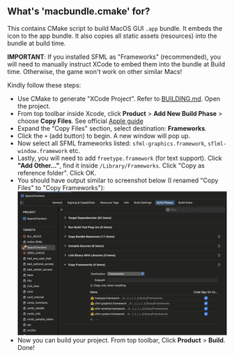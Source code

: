 ## What's 'macbundle.cmake' for?

This contains CMake script to build MacOS GUI `.app` bundle. It embeds the icon to the app bundle. It also copies all static assets (resources) into the bundle at build time.

**IMPORTANT**: If you installed SFML as "Frameworks" (recommended), you will need to manually instruct XCode to embed them into the bundle at Build time. Otherwise, the game won't work on other similar Macs!

Kindly follow these steps:

- Use CMake to generate "XCode Project". Refer to [BUILDING.md](../BUILDING.md). Open the project.
- From top toolbar inside Xcode, click **Product** > **Add New Build Phase** > choose **Copy Files**. See official [Apple guide](https://developer.apple.com/documentation/xcode/customizing-the-build-phases-of-a-target)
- Expand the "Copy Files" section, select destination: **Frameworks**.
- Click the `+` (add button) to begin. A new window will pop up.
- Now select all SFML frameworks listed: `sfml-graphics.framework`, `sflml-window.framework` etc.
- Lastly, you will need to add `freetype.framework` (for text support). Click **"Add Other..."**, find it inside `/Library/Frameworks`. Click "Copy as reference folder". Click OK.
- You should have output similar to screenshot below (I renamed "Copy Files" to "Copy Frameworks"):
 ![xcode screenshot](./xcode_copy_frameworks.png)
- Now you can build your project. From top toolbar, Click **Product** > **Build**. Done!

